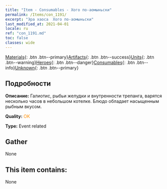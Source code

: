 ```yaml
---
title: "Item - Consumables - Хого по-аомыньски"
permalink: /Items/con_1191/
excerpt: "Эра хаоса  Хого по-аомыньски"
last_modified_at: 2021-04-01
locale: ru
ref: "con_1191.md"
toc: false
classes: wide
---
```

 [Materials](/ru/Items/){: .btn .btn--primary}[Artifacts](/ru/Items/Artifacts/){: .btn .btn--success}[Units](/ru/Items/Units/){: .btn .btn--warning}[Heroes](/ru/Items/Heroes/){: .btn .btn--danger}[Consumables](/ru/Items/Consumables/){: .btn .btn--info}[Unknown](/ru/Items/Unknown/){: .btn .btn--primary}

## Подробности
 **Описание:** Галиотис, рыбьи желудки и внутренности трепанга, варятся несколько часов в небольшом котелке. Блюдо обладает насыщенным рыбным вкусом.

 **Quality:** <span style="color: #FF8C00">OK</span>

 **Type:** Event related

## Gather

  None

## This item contains:

  None

